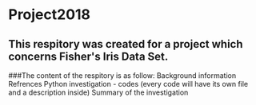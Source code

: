 # Project2018 

## This respitory was created for a project which concerns Fisher's Iris Data Set.

###The content of the respitory is as follow: 
Background information 
Refrences 
Python investigation - codes (every code will have its own file and a description inside)
Summary of the investigation 
